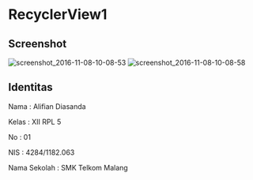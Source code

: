 # RecyclerView1

## Screenshot 
![screenshot_2016-11-08-10-08-53](https://cloud.githubusercontent.com/assets/22438078/20410287/eb0490d2-ad4e-11e6-8985-783ff43b5fc6.jpg)
![screenshot_2016-11-08-10-08-58](https://cloud.githubusercontent.com/assets/22438078/20410288/eb05cf38-ad4e-11e6-8740-2c675c94a9b7.jpg)


## Identitas

Nama          : Alifian Diasanda

Kelas         : XII RPL 5

No            : 01

NIS           : 4284/1182.063

Nama Sekolah  : SMK Telkom Malang
